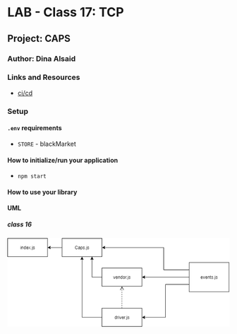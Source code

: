 # LAB - Class 17: TCP

## Project: CAPS

### Author: Dina Alsaid

### Links and Resources

- [ci/cd](https://github.com/dinaAlsaid/CAPS/actions)

### Setup

#### `.env` requirements

- `STORE` - blackMarket

#### How to initialize/run your application

- `npm start`

#### How to use your library

#### UML

##### class 16

![class16 uml](./class16.png)
